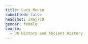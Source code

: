 ```yaml
---
title: Lucy House
submitted: false
headshot: zXGj77D
gender: female
course:
  - BA History and Ancient History
---
```

